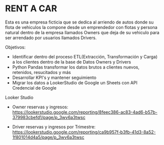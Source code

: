 # RENT A CAR
Esta es una empresa ficticia que se dedica al arriendo de autos donde su flota de vehiculos la compone desde un emprendedor con flotas y persona natural dentro de la empresa llamados Owners que deja de su vehiculo para ser arrendado por usuarios llamados Drivers.

Objetivos:
- Identificar dentro del proceso ETL(Extracción, Transformación y Carga) a los clientes dentro de la base de Datos Owners y Drivers
- Python Pandas transformar los datos brutos a clientes nuevos, retenidos, resucitados y más
- Desarrollar KPI's y mantener seguimiento
- Migrar los datos a LookerStudio de Google un Sheets con API Credencial de Google


Looker Studio
- Owner reservas y ingresos: https://lookerstudio.google.com/reporting/8feec386-ac83-4ad6-b57b-379983cbefd1/page/p_3wv6a3twsc
  
- Driver reservas y ingresos por Trimestre: https://lookerstudio.google.com/reporting/ca9b957f-b3fb-41d3-8a52-1f801014d4a5/page/p_3wv6a3twsc
